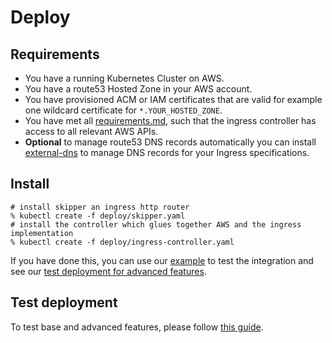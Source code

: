 # Deploy

## Requirements

* You have a running Kubernetes Cluster on AWS.
* You have a route53 Hosted Zone in your AWS account.
* You have provisioned ACM or IAM certificates that are valid
  for example one wildcard certificate for `*.YOUR_HOSTED_ZONE`.
* You have met all [requirements.md](requirements.md), such that the
  ingress controller has access to all relevant AWS APIs.
* **Optional** to manage route53 DNS records automatically you can install
  [external-dns](https://github.com/kubernetes-incubator/external-dns/)
  to manage DNS records for your Ingress specifications.

## Install

    # install skipper an ingress http router
    % kubectl create -f deploy/skipper.yaml
    # install the controller which glues together AWS and the ingress implementation
    % kubectl create -f deploy/ingress-controller.yaml

If you have done this, you can use our
[example](https://github.com/citrus-international/kube-ingress-aws-controller/tree/master/example)
to test the integration and see our [test deployment for advanced features](test-deployment.md).

## Test deployment

To test base and advanced features, please follow [this guide](test-deployment.md).
